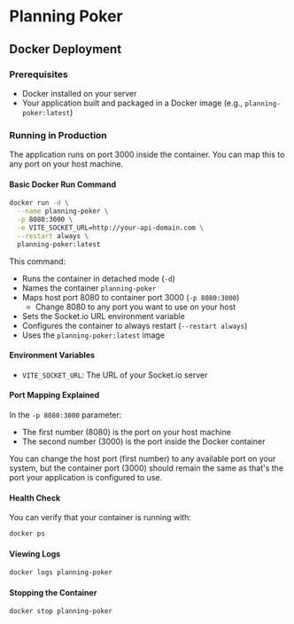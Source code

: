 # Planning Poker

## Docker Deployment

### Prerequisites

- Docker installed on your server
- Your application built and packaged in a Docker image (e.g., `planning-poker:latest`)

### Running in Production

The application runs on port 3000 inside the container. You can map this to any port on your host machine.

#### Basic Docker Run Command

```bash
docker run -d \
  --name planning-poker \
  -p 8080:3000 \
  -e VITE_SOCKET_URL=http://your-api-domain.com \
  --restart always \
  planning-poker:latest
```

This command:

- Runs the container in detached mode (`-d`)
- Names the container `planning-poker`
- Maps host port 8080 to container port 3000 (`-p 8080:3000`)
  - Change 8080 to any port you want to use on your host
- Sets the Socket.io URL environment variable
- Configures the container to always restart (`--restart always`)
- Uses the `planning-poker:latest` image

#### Environment Variables

- `VITE_SOCKET_URL`: The URL of your Socket.io server

#### Port Mapping Explained

In the `-p 8080:3000` parameter:

- The first number (8080) is the port on your host machine
- The second number (3000) is the port inside the Docker container

You can change the host port (first number) to any available port on your system, but the container port (3000) should remain the same as that's the port your application is configured to use.

#### Health Check

You can verify that your container is running with:

```bash
docker ps
```

#### Viewing Logs

```bash
docker logs planning-poker
```

#### Stopping the Container

```bash
docker stop planning-poker
```
